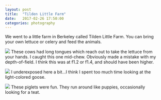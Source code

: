 ```yaml
---
layout: post
title:  "Tilden Little Farm"
date:   2017-02-26 17:50:00
categories: photography
---
```


We went to a little farm in Berkeley called Tilden Little Farm. You can bring your own lettuce or celery and feed the animals.

<img src="https://dl.dropboxusercontent.com/u/83326/kylejameskirwan.com_rsources/photography/000052490031.jpg" class="image-big"> These cows had long tongues which reach out to take the lettuce from your hands. I caught this one mid-chew. Obviously made a mistake with my depth-of-field. I think this was at f1.2 or f1.4, and should have been higher.

<img src="https://dl.dropboxusercontent.com/u/83326/kylejameskirwan.com_rsources/photography/000052490037.jpg" class="image-big"> I underexposed here a bit...I think I spent too much time looking at the light-colored goose.

<img src="https://dl.dropboxusercontent.com/u/83326/kylejameskirwan.com_rsources/photography/000052490033.jpg" class="image-big"> These piglets were fun. They run around like puppies, occasionally looking for a teat.